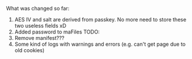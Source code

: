 What was changed so far:
1. AES IV and salt are derived from passkey. No more need to store these two useless fields xD
2. Added password to maFiles
TODO:
1. Remove manifest???
2. Some kind of logs with warnings and errors (e.g. can't get page due to old cookies)
